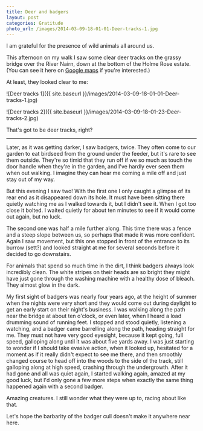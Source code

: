 ```yaml
---
title: Deer and badgers
layout: post
categories: Gratitude
photo_url: /images/2014-03-09-18-01-01-Deer-tracks-1.jpg
---
```


I am grateful for the presence of wild animals all around us.

This afternoon on my walk I saw some clear deer tracks on the grassy bridge over
the River Nairn, down at the bottom of the Holme Rose estate. (You can see it
here on [Google maps](https://goo.gl/maps/jq6vL) if you're interested.)

At least, they looked clear to me:

![Deer tracks 1]({{ site.baseurl }}/images/2014-03-09-18-01-01-Deer-tracks-1.jpg)

![Deer tracks 2]({{ site.baseurl }}/images/2014-03-09-18-01-23-Deer-tracks-2.jpg)

That's got to be deer tracks, right?

---

Later, as it was getting darker, I saw badgers, twice. They often come to our
garden to eat birdseed from the ground under the feeder, but it's rare to see
them outside. They're so timid that they run off if we so much as touch the door
handle when they're in the garden, and I've hardly ever seen them when out
walking. I imagine they can hear me coming a mile off and just stay out of my
way.

But this evening I saw two! With the first one I only caught a glimpse of its
rear end as it disappeared down its hole. It must have been sitting there
quietly watching me as I walked towards it, but I didn't see it. When I got too
close it bolted. I waited quietly for about ten minutes to see if it would come
out again, but no luck.

The second one was half a mile further along. This time there was a fence and a
steep slope between us, so perhaps that made it was more confident. Again I saw
movement, but this one stopped in front of the entrance to its burrow (sett?)
and looked straight at me for several seconds before it decided to go
downstairs.

For animals that spend so much time in the dirt, I think badgers always look
incredibly clean. The white stripes on their heads are so bright they might have
just gone through the washing machine with a healthy dose of bleach. They almost
glow in the dark.

My first sight of badgers was nearly four years ago, at the height of summer
when the nights were very short and they would come out during daylight to get
an early start on their night's business. I was walking along the path near the
bridge at about ten o'clock, or even later, when I heard a load drumming sound
of running feet. I stopped and stood quietly, listening a watching, and a badger
came barrelling along the path, heading straight for me. They must not have very
good eyesight, because it kept going, full speed, galloping along until it was
about five yards away. I was just starting to wonder if I should take evasive
action, when it looked up, hesitated for a moment as if it really didn't expect
to see me there, and then smoothly changed course to head off into the woods to
the side of the track, still galloping along at high speed, crashing through the
undergrowth. After it had gone and all was quiet again, I started walking again,
amazed at my good luck, but I'd only gone a few more steps when exactly the same
thing happened again with a second badger.

Amazing creatures. I still wonder what they were up to, racing about like that.

Let's hope the barbarity of the badger cull doesn't make it anywhere near here.
